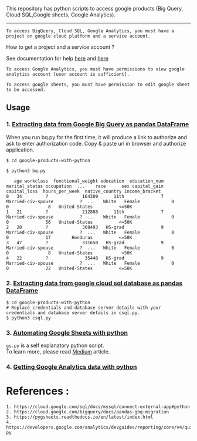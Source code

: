 
This repository has python scripts to access google products (Big Query, Cloud SQL,Google sheets, Google Analytics).
***
```text
To access BigQuery, Cloud SQL, Google Analytics, you must have a project on google cloud platform and a service account.

```
How to get a project and a service account ?

See documentation for help [here](https://cloud.google.com/iam/docs/creating-managing-service-accounts) and [here](https://cloud.google.com/resource-manager/docs/creating-managing-projects)


```text
To access Google Analytics, you must have permissions to view google analytics account [user account is sufficient]. 
```
```text
To access google sheets, you must have permission to edit google sheet to be accessed. 
```

## Usage
### 1. [Extracting data from Google Big Query as pandas DataFrame](https://github.com/dc-aichara/google-products-with-python/blob/master/bq.py)
When you run bq.py for the first time, it will produce a link to authorize and ask to enter authorization code. Copy & paste url in browser and authorize application.    
```text
$ cd google-products-with-python

$ python3 bq.py 

   age workclass  functional_weight education  education_num       marital_status occupation  ...    race      sex capital_gain  capital_loss  hours_per_week  native_country income_bracket
0   34         ?             164309      11th              7   Married-civ-spouse          ?  ...   White   Female            0             0               8   United-States          <=50K
1   21         ?             212888      11th              7   Married-civ-spouse          ?  ...   White   Female            0             0              56   United-States          <=50K
2   28         ?             308493   HS-grad              9   Married-civ-spouse          ?  ...   White   Female            0             0              17        Honduras          <=50K
3   47         ?             331650   HS-grad              9   Married-civ-spouse          ?  ...   White   Female            0             0               8   United-States           >50K
4   22         ?              35448   HS-grad              9   Married-civ-spouse          ?  ...   White   Female            0             0              22   United-States          <=50K

```

### 2. [Extracting data from google cloud sql database as pandas DataFrame](https://github.com/dc-aichara/google-products-with-python/blob/master/csql.py)
```text
$ cd google-products-with-python
# Replace credentials and database server details with your credentials and database server details in csql.py.
$ python3 csql.py
```
### 3. [Automating Google Sheets with python](https://github.com/dc-aichara/google-products-with-python/blob/master/gs.py)
`gs.py` is a self explanatory python script.  
To learn more, please read [Medium](https://medium.com/@dcaichara/play-with-google-spreadsheets-with-python-301dd4ee36eb) article. 

### 4. [Getting Google Analytics data with python ](https://github.com/dc-aichara/google-products-with-python/blob/master/ga.py)

# References : 
```text
1. https://cloud.google.com/sql/docs/mysql/connect-external-app#python
2. https://cloud.google.com/bigquery/docs/pandas-gbq-migration
3. https://pygsheets.readthedocs.io/en/latest/index.html
4. https://developers.google.com/analytics/devguides/reporting/core/v4/quickstart/service-py

```